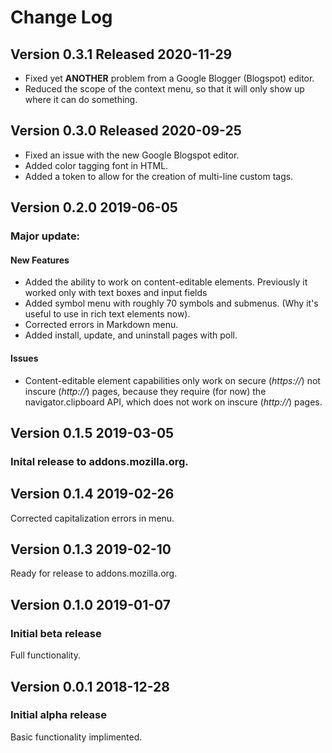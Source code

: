 # Change Log 
<!-- This is a comment  -->
## Version 0.3.1 Released 2020-11-29
- Fixed yet **ANOTHER** problem from a Google Blogger (Blogspot) editor.
- Reduced the scope of the context menu, so that it will only show up where it can do something.

## Version 0.3.0 Released 2020-09-25
- Fixed an issue with the new Google Blogspot editor.
- Added color tagging font in HTML.
- Added a token to allow for the creation of multi-line custom tags.

## Version 0.2.0 2019-06-05
### Major update:
#### New Features
- Added the ability to work on content-editable elements.  Previously it worked only with text boxes and input fields
- Added symbol menu with roughly 70 symbols and submenus. (Why it's useful to use in rich text elements now).
- Corrected errors in Markdown menu.
- Added install, update, and uninstall pages with poll.

#### Issues
- Content-editable element capabilities only work on secure (*https://*) not inscure (*http://*) pages, because they require (for now) the navigator.clipboard API, which does not work on inscure (*http://*) pages.


## Version 0.1.5 2019-03-05
### Inital release to addons.mozilla.org.

## Version 0.1.4 2019-02-26
Corrected capitalization errors in menu.

## Version 0.1.3 2019-02-10
Ready for release to addons.mozilla.org.

## Version 0.1.0 2019-01-07
### Initial beta release
Full functionality.

## Version 0.0.1 2018-12-28
### Initial alpha release
Basic functionality implimented.
